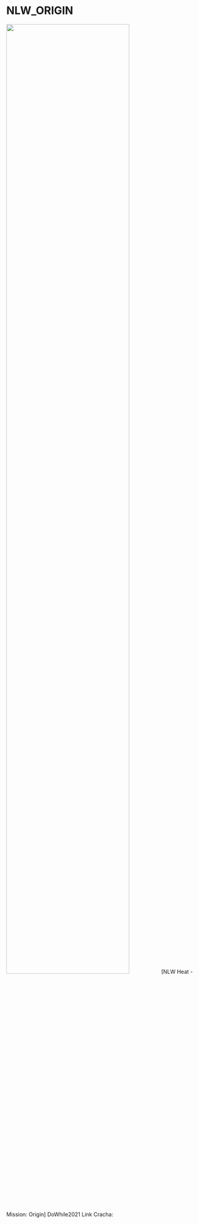 # NLW_ORIGIN

<img width="80%" src="https://raw.githubusercontent.com/paulo-mesquita/NLW_ORIGIN/main/NLWHEAT%20-%201920x1080.png">
[NLW Heat - Mission: Origin] DoWhile2021
Link Cracha: <a href="https://paulo-mesquita.github.io/NLW_ORIGIN/"></a>
